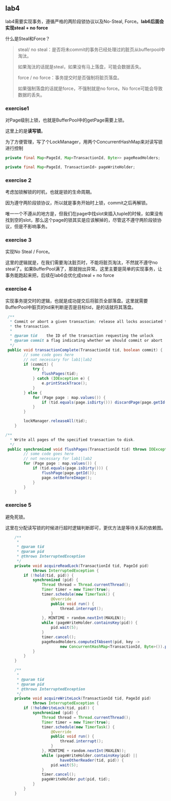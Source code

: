 ## lab4

lab4需要实现事务，遵循严格的两阶段锁协议以及No-Steal, Force。**lab6后面会实现steal + no force**

什么是Steal和Force？

>steal/ no steal：是否将未commit的事务已经处理过的脏页从bufferpool中淘汰。
>
>如果淘汰的话就是steal，如果没有马上落盘，可能会数据丢失。
>
>force / no force：事务提交时是否强制将脏页落盘。
>
>如果强制落盘的话就是force，不强制就是no force。No force可能会导致数据的丢失。

### exercise1

对Page级别上锁，也就是BufferPool中的getPage需要上锁。

这里上的是**读写锁**。

为了方便管理，写了个LockManager，用两个ConcurrentHashMap来对读写锁进行控制

```java
private final Map<PageId, Map<TransactionId, Byte>> pageReadHolders;

private final Map<PageId, TransactionId> pageWriteHolder;
```

### exercise 2

考虑加锁解锁的时机，也就是锁的生命周期。

因为遵守两阶段锁协议，所以就是事务开始时上锁，commit之后再解锁。

唯一一个不遵从的地方是，但我们在page中找slot来插入tuple的时候，如果没有找到空的slot，那么这个page的锁其实是应该解掉的，尽管这不遵守两阶段锁协议，但是不影响事务。

### exercise 3

实现No Steal / Force。

这里的逻辑就是，在我们需要淘汰脏页时，不能将脏页淘汰，不然就不遵守no steal了。如果BufferPool满了，那就抛出异常。这里主要是简单的实现事务，让事务能跑起来把，后续在lab6会优化成steal + no force

### exercise 4

实现事务提交时的逻辑，也就是成功提交后将脏页全部落盘。这里就需要BufferPool中脏页的tid来判断是否是目标tid，是的话就将其落盘。

```java
 /**
  * Commit or abort a given transaction; release all locks associated to
  * the transaction.
  *
  * @param tid    the ID of the transaction requesting the unlock
  * @param commit a flag indicating whether we should commit or abort
  */
 public void transactionComplete(TransactionId tid, boolean commit) {
        // some code goes here
        // not necessary for lab1|lab2
        if (commit) {
            try {
                flushPages(tid);
            } catch (IOException e) {
                e.printStackTrace();
            }
        } else {
            for (Page page : map.values()) {
                if (tid.equals(page.isDirty())) discardPage(page.getId());
            }
        }

        lockManager.releaseAll(tid);
    } 

/**
  * Write all pages of the specified transaction to disk.
  */
 public synchronized void flushPages(TransactionId tid) throws IOException {
        // some code goes here
        // not necessary for lab1|lab2
        for (Page page : map.values()) {
            if (tid.equals(page.isDirty())) {
                flushPage(page.getId());
                page.setBeforeImage();
            }
        }
    }
```

### exercise 5

避免死锁。

这里在分配读写锁的时候进行超时逻辑判断即可，更优方法是等待关系的依赖图。

```java
    /**
     *
     * @param tid
     * @param pid
     * @throws InterruptedException
     */
    private void acquireReadLock(TransactionId tid, PageId pid)
            throws InterruptedException {
        if (!hold(tid, pid)) {
            synchronized (pid) {
                Thread thread = Thread.currentThread();
                Timer timer = new Timer(true);
                timer.schedule(new TimerTask() {
                    @Override
                    public void run() {
                        thread.interrupt();
                    }
                }, MINTIME + random.nextInt(MAXLEN));
                while (pageWriteHolder.containsKey(pid)) {
                    pid.wait(5);
                }
                timer.cancel();
                pageReadHolders.computeIfAbsent(pid, key ->
                        new ConcurrentHashMap<TransactionId, Byte>()).put(tid, FK);
            }
        }
    }

    /**
     *
     * @param tid
     * @param pid
     * @throws InterruptedException
     */
    private void acquireWriteLock(TransactionId tid, PageId pid)
            throws InterruptedException {
        if (!holdWriteLock(tid, pid)) {
            synchronized (pid) {
                Thread thread = Thread.currentThread();
                Timer timer = new Timer(true);
                timer.schedule(new TimerTask() {
                    @Override
                    public void run() {
                        thread.interrupt();
                    }
                }, MINTIME + random.nextInt(MAXLEN));
                while (pageWriteHolder.containsKey(pid) ||
                        haveOtherReader(tid, pid)) {
                    pid.wait(5);
                }
                timer.cancel();
                pageWriteHolder.put(pid, tid);
            }
        }
    }
```

